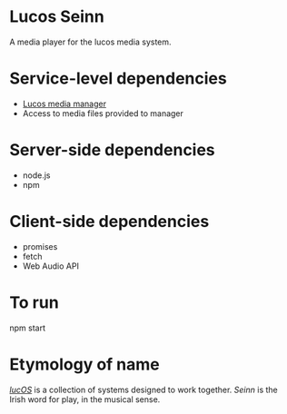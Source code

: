 # Lucos Seinn
A media player for the lucos media system.

# Service-level dependencies
* [Lucos media manager](https://github.com/lucas42/lucos_media_manager)
* Access to media files provided to manager

# Server-side dependencies
* node.js
* npm

# Client-side dependencies
* promises
* fetch
* Web Audio API

# To run
npm start

# Etymology of name
*[lucOS](https://github.com/lucas42/lucos)* is a collection of systems designed to work together.  *Seinn* is the Irish word for play, in the musical sense.